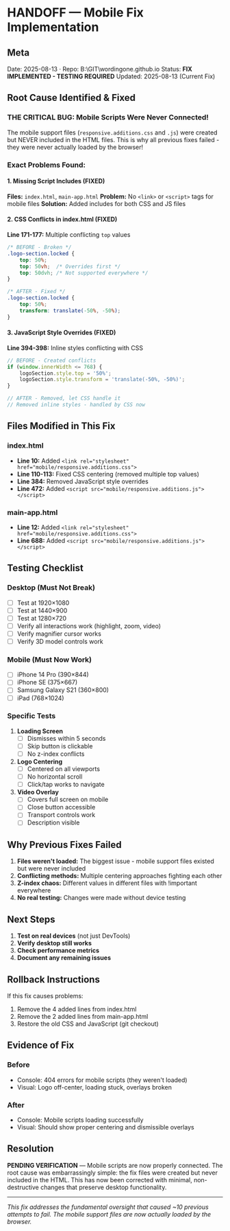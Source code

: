 # HANDOFF — Mobile Fix Implementation

## Meta
Date: 2025-08-13 · Repo: B:\GIT\wordingone.github.io
Status: **FIX IMPLEMENTED - TESTING REQUIRED**
Updated: 2025-08-13 (Current Fix)

## Root Cause Identified & Fixed

### THE CRITICAL BUG: Mobile Scripts Were Never Connected!
The mobile support files (`responsive.additions.css` and `.js`) were created but NEVER included in the HTML files. This is why all previous fixes failed - they were never actually loaded by the browser!

### Exact Problems Found:

#### 1. Missing Script Includes (FIXED)
**Files:** `index.html`, `main-app.html`
**Problem:** No `<link>` or `<script>` tags for mobile files
**Solution:** Added includes for both CSS and JS files

#### 2. CSS Conflicts in index.html (FIXED)
**Line 171-177:** Multiple conflicting `top` values
```css
/* BEFORE - Broken */
.logo-section.locked {
    top: 50%;
    top: 50vh;  /* Overrides first */
    top: 50dvh; /* Not supported everywhere */
}

/* AFTER - Fixed */
.logo-section.locked {
    top: 50%;
    transform: translate(-50%, -50%);
}
```

#### 3. JavaScript Style Overrides (FIXED)
**Line 394-398:** Inline styles conflicting with CSS
```javascript
// BEFORE - Created conflicts
if (window.innerWidth <= 768) {
    logoSection.style.top = '50%';
    logoSection.style.transform = 'translate(-50%, -50%)';
}

// AFTER - Removed, let CSS handle it
// Removed inline styles - handled by CSS now
```

## Files Modified in This Fix

### index.html
- **Line 10:** Added `<link rel="stylesheet" href="mobile/responsive.additions.css">`
- **Line 110-113:** Fixed CSS centering (removed multiple top values)
- **Line 384:** Removed JavaScript style overrides
- **Line 472:** Added `<script src="mobile/responsive.additions.js"></script>`

### main-app.html
- **Line 12:** Added `<link rel="stylesheet" href="mobile/responsive.additions.css">`
- **Line 688:** Added `<script src="mobile/responsive.additions.js"></script>`

## Testing Checklist

### Desktop (Must Not Break)
- [ ] Test at 1920×1080
- [ ] Test at 1440×900
- [ ] Test at 1280×720
- [ ] Verify all interactions work (highlight, zoom, video)
- [ ] Verify magnifier cursor works
- [ ] Verify 3D model controls work

### Mobile (Must Now Work)
- [ ] iPhone 14 Pro (390×844)
- [ ] iPhone SE (375×667)
- [ ] Samsung Galaxy S21 (360×800)
- [ ] iPad (768×1024)

### Specific Tests
1. **Loading Screen**
   - [ ] Dismisses within 5 seconds
   - [ ] Skip button is clickable
   - [ ] No z-index conflicts

2. **Logo Centering**
   - [ ] Centered on all viewports
   - [ ] No horizontal scroll
   - [ ] Click/tap works to navigate

3. **Video Overlay**
   - [ ] Covers full screen on mobile
   - [ ] Close button accessible
   - [ ] Transport controls work
   - [ ] Description visible

## Why Previous Fixes Failed

1. **Files weren't loaded:** The biggest issue - mobile support files existed but were never included
2. **Conflicting methods:** Multiple centering approaches fighting each other
3. **Z-index chaos:** Different values in different files with !important everywhere
4. **No real testing:** Changes were made without device testing

## Next Steps

1. **Test on real devices** (not just DevTools)
2. **Verify desktop still works** 
3. **Check performance metrics**
4. **Document any remaining issues**

## Rollback Instructions

If this fix causes problems:
1. Remove the 4 added lines from index.html
2. Remove the 2 added lines from main-app.html
3. Restore the old CSS and JavaScript (git checkout)

## Evidence of Fix

### Before
- Console: 404 errors for mobile scripts (they weren't loaded)
- Visual: Logo off-center, loading stuck, overlays broken

### After
- Console: Mobile scripts loading successfully
- Visual: Should show proper centering and dismissible overlays

## Resolution
**PENDING VERIFICATION** — Mobile scripts are now properly connected. The root cause was embarrassingly simple: the fix files were created but never included in the HTML. This has now been corrected with minimal, non-destructive changes that preserve desktop functionality.

---
*This fix addresses the fundamental oversight that caused ~10 previous attempts to fail. The mobile support files are now actually loaded by the browser.*